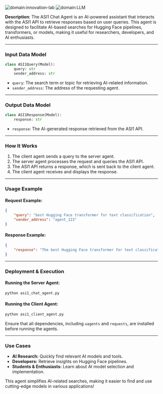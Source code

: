 ![domain:innovation-lab](https://img.shields.io/badge/innovation--lab-3D8BD3)
![domain:LLM](https://img.shields.io/badge/research-3D8BD3)

**Description**: The ASI1 Chat Agent is an AI-powered assistant that interacts with the ASI1 API to retrieve responses based on user queries. This agent is designed to facilitate AI-based searches for Hugging Face pipelines, transformers, or models, making it useful for researchers, developers, and AI enthusiasts.

---

### **Input Data Model**
```python
class ASI1Query(Model):
    query: str
    sender_address: str  
```
- `query`: The search term or topic for retrieving AI-related information.
- `sender_address`: The address of the requesting agent.

---

### **Output Data Model**
```python
class ASI1Response(Model):
    response: str
```
- `response`: The AI-generated response retrieved from the ASI1 API.

---

### **How It Works**
1. The client agent sends a query to the server agent.
2. The server agent processes the request and queries the ASI1 API.
3. The ASI1 API returns a response, which is sent back to the client agent.
4. The client agent receives and displays the response.

---

### **Usage Example**
#### **Request Example:**
```json
{
    "query": "best Hugging Face transformer for text classification",
    "sender_address": "agent_123"
}
```

#### **Response Example:**
```json
{
    "response": "The best Hugging Face transformer for text classification depends on the dataset and requirements. Popular choices include BERT, RoBERTa, and DistilBERT."
}
```

---

### **Deployment & Execution**
#### **Running the Server Agent:**
```bash
python asi1_chat_agent.py
```

#### **Running the Client Agent:**
```bash
python asi1_client_agent.py
```
Ensure that all dependencies, including `uagents` and `requests`, are installed before running the agents.

---

### **Use Cases**
- **AI Research:** Quickly find relevant AI models and tools.
- **Developers:** Retrieve insights on Hugging Face pipelines.
- **Students & Enthusiasts:** Learn about AI model selection and implementation.

This agent simplifies AI-related searches, making it easier to find and use cutting-edge models in various applications!

